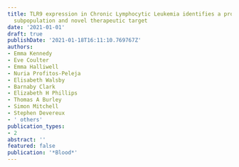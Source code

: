 ```yaml
---
title: TLR9 expression in Chronic Lymphocytic Leukemia identifies a pro-migratory
  subpopulation and novel therapeutic target
date: '2021-01-01'
draft: true
publishDate: '2021-01-18T16:11:10.769767Z'
authors:
- Emma Kennedy
- Eve Coulter
- Emma Halliwell
- Nuria Profitos-Peleja
- Elisabeth Walsby
- Barnaby Clark
- Elizabeth H Phillips
- Thomas A Burley
- Simon Mitchell
- Stephen Devereux
- ' others'
publication_types:
- 2
abstract: ''
featured: false
publication: '*Blood*'
---
```



